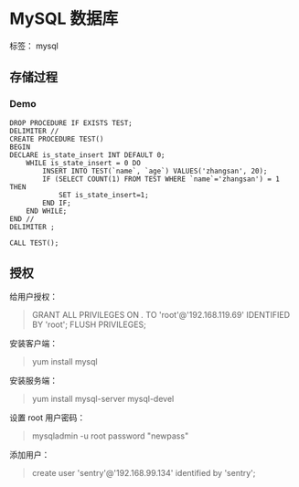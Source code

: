 # MySQL 数据库

标签： mysql

## 存储过程

### Demo

	DROP PROCEDURE IF EXISTS TEST;
	DELIMITER //
	CREATE PROCEDURE TEST()
	BEGIN
	DECLARE is_state_insert INT DEFAULT 0;
		WHILE is_state_insert = 0 DO
			INSERT INTO TEST(`name`, `age`) VALUES('zhangsan', 20);
			IF (SELECT COUNT(1) FROM TEST WHERE `name`='zhangsan') = 1 THEN
				SET is_state_insert=1;
			END IF;
		END WHILE;
	END //
	DELIMITER ;

	CALL TEST();

## 授权

给用户授权：
> GRANT ALL PRIVILEGES ON *.* TO 'root'@'192.168.119.69' IDENTIFIED BY 'root';
FLUSH PRIVILEGES;

安装客户端：
> yum install mysql

安装服务端：
> yum install mysql-server mysql-devel

设置 root 用户密码：
> mysqladmin -u root password "newpass"

添加用户：
> create user 'sentry'@'192.168.99.134' identified by 'sentry';